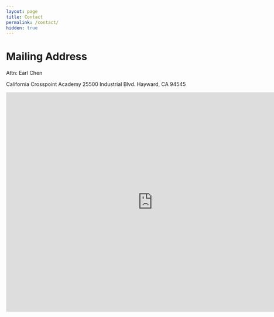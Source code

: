 ```yaml
---
layout: page
title: Contact
permalink: /contact/
hidden: true
---
```

# Mailing Address
Attn: Earl Chen

California Crosspoint Academy 25500 Industrial Blvd. Hayward, CA 94545

<iframe src="https://www.google.com/maps/embed?pb=!1m18!1m12!1m3!1d3159.5257460697194!2d-122.11658898441789!3d37.63684202785566!2m3!1f0!2f0!3f0!3m2!1i1024!2i768!4f13.1!3m3!1m2!1s0x808f8443c83d789b%3A0xfce3c13631c96061!2sCalifornia%20Crosspoint%20Academy!5e0!3m2!1sen!2sus!4v1666044423253!5m2!1sen!2sus" width="800" height="600" style="border:0;" allowfullscreen="" loading="lazy" referrerpolicy="no-referrer-when-downgrade"></iframe>